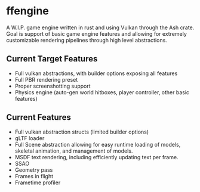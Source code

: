 # ffengine
A W.I.P. game engine written in rust and using Vulkan through the Ash crate. Goal is support of basic game engine features and allowing for extremely customizable rendering pipelines through high level abstractions.


## Current Target Features
- Full vulkan abstractions, with builder options exposing all features
- Full PBR rendering preset
- Proper screenshotting support
- Physics engine (auto-gen world hitboxes, player controller, other basic features)
## Current Features
- Full vulkan abstraction structs (limited builder options)
- gLTF loader
- Full Scene abstraction allowing for easy runtime loading of models, skeletal animation, and management of models.
- MSDF text rendering, including efficiently updating text per frame.
- SSAO
- Geometry pass
- Frames in flight
- Frametime profiler
